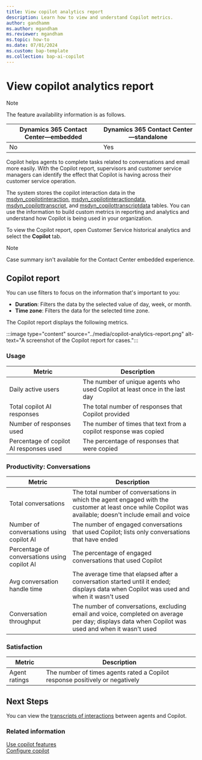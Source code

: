 ```yaml
---
title: View copilot analytics report
description: Learn how to view and understand Copilot metrics.
author: gandhamm 
ms.author: mgandham
ms.reviewer: mgandham
ms.topic: how-to 
ms.date: 07/01/2024
ms.custom: bap-template 
ms.collection: bap-ai-copilot
---
```


# View copilot analytics report

> [!NOTE]
> The feature availability information is as follows.
>
> | Dynamics 365 Contact Center&mdash;embedded | Dynamics 365 Contact Center&mdash;standalone | 
> |----------|----------|
>  | No  | Yes   | 

Copilot helps agents to complete tasks related to conversations and email more easily. With the Copilot report, supervisors and customer service managers can identify the effect that Copilot is having across their customer service operation.


The system stores the copilot interaction data in the [msdyn_copilotinteraction](/dynamics365/customer-service/develop/msdyn_copilotinteraction?context=/dynamics365/contact-center/context/extend-context), [msdyn_copilotinteractiondata](/dynamics365/customer-service/develop/msdyn_copilotinteractiondata?context=/dynamics365/contact-center/context/extend-context), [msdyn_copilottranscript](/dynamics365/customer-service/develop/msdyn_copilottranscript?context=/dynamics365/contact-center/context/extend-context), and [msdyn_copilottranscriptdata](/dynamics365/customer-service/develop/msdyn_copilottranscriptdata?context=/dynamics365/contact-center/context/extend-context) tables. You can use the information to build custom metrics in reporting and analytics and understand how Copilot is being used in your organization.

To view the Copilot report, open Customer Service historical analytics and select the **Copilot** tab.

> [!NOTE]
> Case summary isn't available for the Contact Center embedded experience.

## Copilot report

You can use filters to focus on the information that's important to you:

- **Duration**: Filters the data by the selected value of day, week, or month.
- **Time zone**: Filters the data for the selected time zone.

The Copilot report displays the following metrics.

:::image type="content" source="../media/copilot-analytics-report.png" alt-text="A screenshot of the Copilot report for cases.":::

### Usage

| Metric | Description |
|--------|---------|
| Daily active users | The number of unique agents who used Copilot at least once in the last day |
| Total copilot AI responses | The total number of responses that Copilot provided |
| Number of responses used | The number of times that text from a copilot response was copied |
| Percentage of copilot AI responses used | The percentage of responses that were copied |

### Productivity: Conversations

| Metric | Description |
|--------|---------|
| Total conversations | The total number of conversations in which the agent engaged with the customer at least once while Copilot was available; doesn't include email and voice |
| Number of conversations using copilot AI | The number of engaged conversations that used Copilot; lists only conversations that have ended |
| Percentage of conversations using copilot AI | The percentage of engaged conversations that used Copilot |
| Avg conversation handle time | The average time that elapsed after a conversation started until it ended; displays data when Copilot was used and when it wasn't used |
| Conversation throughput | The number of conversations, excluding email and voice, completed on average per day; displays data when Copilot was used and when it wasn't used |

### Satisfaction

| Metric | Description |
| -------|---------|
| Agent ratings | The number of times agents rated a Copilot response positively or negatively |

## Next Steps

You can view the [transcripts of interactions]( /dynamics365/customer-service/develop/download-copilot-transcript-data?context=/dynamics365/contact-center/extend-context) between agents and Copilot. 

### Related information

[Use copilot features](use-copilot-features.md)  
[Configure copilot](../administer/configure-copilot-features.md)  